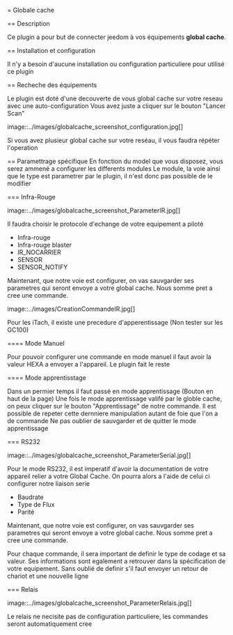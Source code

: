 = Globale cache

== Description

Ce plugin a pour but de connecter jeedom à vos équipements __global cache__.

== Installation et configuration

Il n'y a besoin d'aucune installation ou configuration particuliere pour utilisé ce plugin

== Recheche des équipements

Le plugin est doté d'une decouverte de vous global cache sur votre reseau avec une auto-configuration
Vous avez juste a cliquer sur le bouton "Lancer Scan"

image::../images/globalcache_screenshot_configuration.jpg[]

Si vous avez plusieur global cache sur votre reséau, il vous faudra répéter l'operation

== Paramettrage spécifique
En fonction du model que vous disposez, vous serez ammené a configurer les differents modules
Le module, la voie ainsi que le type est parametrer par le plugin, il n'est donc pas possible de le modifier

=== Infra-Rouge

image::../images/globalcache_screenshot_ParameterIR.jpg[]

Il faudra choisir le protocole d'echange de votre equipement a piloté
* Infra-rouge
* Infra-rouge blaster
* IR_NOCARRIER
* SENSOR
* SENSOR_NOTIFY

Maintenant, que notre voie est configurer, on vas sauvgarder ses parametres qui seront envoye a votre global cache.
Nous somme pret a cree une commande.

image::../images/CreationCommandeIR.jpg[]

Pour les iTach, il existe une precedure d'apperentissage (Non tester sur les GC100)

==== Mode Manuel

Pour pouvoir configurer une commande en mode manuel il faut avoir la valeur HEXA a envoyer a l'appareil.
Le plugin fait le reste

==== Mode apprentisstage

Dans un permier temps il faut passé en mode apprentissage (Bouton en haut de la page)
Une fois le mode apprentissage valifé par le globle cache, on peux cliquer sur le bouton "Apprentissage" de notre commande.
Il est possible de repeter cette dernniere manipulation autant de foie que l'on a de commande
Ne pas oublier de sauvgarder et de quitter le mode apprentissage

=== RS232

image::../images/globalcache_screenshot_ParameterSerial.jpg[]

Pour le mode RS232, il est imperatif d'avoir la documentation de votre appareil relier a votre Global Cache.
On pourra alors a l'aide de celui ci configurer notre liaison serie
* Baudrate
* Type de Flux
* Parité

Maintenant, que notre voie est configurer, on vas sauvgarder ses parametres qui seront envoye a votre global cache.
Nous somme pret a cree une commande.

Pour chaque commande, il sera important de definir le type de codage et sa valeur.
Ses informations sont egalement a retrouver dans la spécification de votre equipement.
Sans oublié de definir s'il faut envoyer un retour de chariot et une nouvelle ligne

=== Relais

image::../images/globalcache_screenshot_ParameterRelais.jpg[]

Le relais ne necisite pas de configuration particuliere, les commandes seront automatiquement cree